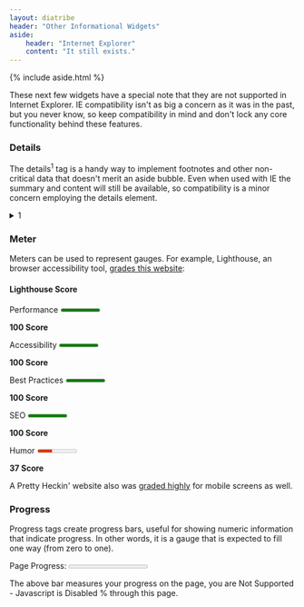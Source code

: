 ```yaml
---
layout: diatribe
header: "Other Informational Widgets"
aside:
    header: "Internet Explorer"
    content: "It still exists."
---
```

<div>
    {% include aside.html %}
    <p>
        These next few widgets have a special note that they are not supported in Internet Explorer.
        <abbr>IE</abbr> compatibility isn't as big a concern as it was in the past, but you never know, so keep
        compatibility in mind and don't lock any core functionality behind these features.
    </p>
</div>

<h3 id="detailHead">Details</h3>

The details<sup>1</sup> tag is a handy way to implement footnotes and other non-critical data that doesn't
merit an aside bubble. Even when used with <abbr>IE</abbr> the summary and content will still be available,
so compatibility is a minor concern employing the details element.

<details>
    <summary>1</summary>
    <p>You can use details when you don't think it's necessary for the reader to get all the details.</p>
</details>

<h3 id="meterHead">Meter</h3>

Meters can be used to represent gauges. For example, Lighthouse, an browser accessibility tool, <a
        href="/lighthouse.html">grades this website</a>:

#### Lighthouse Score

<div>
    <div class="flexRows">
        <label for="perfGrade">Performance</label>
        <meter id="perfGrade" min="0" max="100" value="100" optimum="90"></meter>
        <p><strong>100 Score</strong></p>
    </div>
    <div class="flexRows">
        <label for="a11yGrade">Accessibility</label>
        <meter id="a11yGrade" min="0" max="100" value="100" optimum="90"></meter>
        <p><strong>100 Score</strong></p>
    </div>
    <div class="flexRows">
        <label for="bestGrade">Best Practices</label>
        <meter id="bestGrade" min="0" max="100" value="100" optimum="90"></meter>
        <p><strong>100 Score</strong></p>
    </div>
    <div class="flexRows">
        <label for="seoGrade">SEO</label>
        <meter id="seoGrade" min="0" max="100" value="100" optimum="90"></meter>
        <p><strong>100 Score</strong></p>
    </div>
    <div class="flexRows">
        <label for="humorGrade">Humor</label>
        <meter id="humorGrade" min="0" max="100" low="60" high="80" value="37" optimum="90"></meter>
        <p><strong>37 Score</strong></p>
    </div>
</div>

A Pretty Heckin' website also was <a href="/lighthouseMobile.html">graded highly</a> for mobile screens as well.

<h3 id="progressHead">Progress</h3>

Progress tags create progress bars, useful for showing numeric information that indicate progress. In other
words, it is a gauge that is expected to fill one way (from zero to one).

<label class="freeLabel" for="pageProgress">Page Progress:</label>
<progress id="pageProgress" min="0" max="100" value="0">
</progress>

<p aria-atomic="true" aria-live="polite">The above bar measures your progress on the page, you are <span id="progressSpan">Not Supported - Javascript is Disabled </span>% through this page.</p>


<!-- 
    We hew pretty closely to the original implementation here.  We have to use ids for navigable headings, and I'm
    resisting the temptation to look into the markdown parsing engine and injecting the header's contents into the header's
    id property.
-->